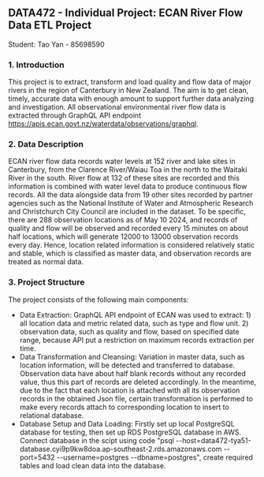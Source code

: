 ## DATA472 - Individual Project: ECAN River Flow Data ETL Project
Student: Tao Yan - 85698590
### 1. Introduction
This project is to extract, transform and load quality and flow data of major rivers in the region of Canterbury in New Zealand. The aim is to get clean, timely, accurate data with enough amount to support further data analyzing and investigation. All observational environmental river flow data is extracted through GraphQL API endpoint https://apis.ecan.govt.nz/waterdata/observations/graphql.
### 2. Data Description
ECAN river flow data records water levels at 152 river and lake sites in Canterbury, from the Clarence River/Waiau Toa in the north to the Waitaki River in the south. River flow at 132 of these sites are recorded and this information is combined with water level data to produce continuous flow records. All the data alongside data from 19 other sites recorded by partner agencies such as the National Institute of Water and Atmospheric Research and Christchurch City Council are included in the dataset. To be specific, there are 288 observation locations as of May 10 2024, and records of quality and flow will be observed and recorded every 15 minutes on about half locations, which will generate 12000 to 13000 observation records every day.
Hence, location related information is considered relatively static and stable, which is classified as master data, and observation records are treated as normal data.
### 3. Project Structure
The project consists of the following main components:
* Data Extraction: 
GraphQL API endpoint of ECAN was used to extract: 1) all location data and metric related data, such as type and flow unit. 2) observation data, such as quality and flow, based on specified date range, because API put a restriction on maximum records extraction per time.
* Data Transformation and Cleansing: 
Variation in master data, such as location information, will be detected and transferred to database. Observation data have about half blank records without any recorded value, thus this part of records are deleted accordingly. In the meantime, due to the fact that each location is attached with all its observation records in the obtained Json file, certain transformation is performed to make every records attach to corresponding location to insert to relational database.
* Database Setup and Data Loading: 
Firstly set up local PostgreSQL database for testing, then set up RDS PostgreSQL database in AWS. Connect database in the scipt using code "psql --host=data472-tya51-database.cyi9p9kw8doa.ap-southeast-2.rds.amazonaws.com --port=5432 --username=postgres --dbname=postgres", create required tables and load clean data into the database.
